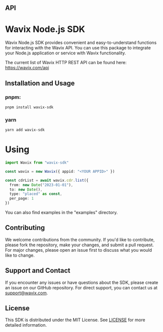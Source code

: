 ## API

# Wavix Node.js SDK

Wavix Node.js SDK provides convenient and easy-to-understand functions for interacting with the Wavix API. You can use this package to integrate your Node.js application or service with Wavix functionality.

The current list of Wavix HTTP REST API can be found here: https://wavix.com/api

## Installation and Usage

### pnpm:

```sh
pnpm install wavix-sdk
```

### yarn

```sh
yarn add wavix-sdk
```

# Using

```typescript
import Wavix from "wavix-sdk"

const wavix = new Wavix({ appid: "<YOUR APPID>" })

const cdrList = await wavix.cdr.list({
  from: new Date("2023-01-01"),
  to: new Date(),
  type: "placed" as const,
  per_page: 1
})
```

You can also find examples in the "examples" directory.

## Contributing

We welcome contributions from the community. If you'd like to contribute, please fork the repository, make your changes, and submit a pull request. For major changes, please open an issue first to discuss what you would like to change.

## Support and Contact

If you encounter any issues or have questions about the SDK, please create an issue on our GitHub repository. For direct support, you can contact us at support@wavix.com.

## License

This SDK is distributed under the MIT License. See [LICENSE](./LICENSE) for more detailed information.
